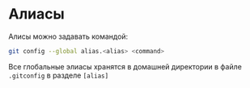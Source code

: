 # Алиасы

Алисы можно задавать командой:
```bash
git config --global alias.<alias> <command>
```

Все глобальные элиасы хранятся в домашней директории в файле `.gitconfig` в разделе `[alias]`
